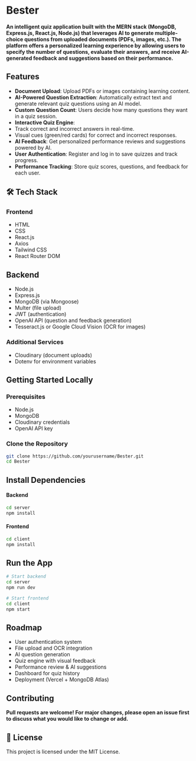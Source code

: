 #  Bester

**An intelligent quiz application built with the MERN stack (MongoDB, Express.js, React.js, Node.js) that leverages AI to generate multiple-choice questions from uploaded documents (PDFs, images, etc.). The platform offers a personalized learning experience by allowing users to specify the number of questions, evaluate their answers, and receive AI-generated feedback and suggestions based on their performance.**


##  Features
 -  **Document Upload**: Upload PDFs or images containing learning content.
 -  **AI-Powered Question Extraction**: Automatically extract text and generate relevant quiz questions using an AI model.
 -   **Custom Question Count**: Users decide how many questions they want in a quiz session.
-  **Interactive Quiz Engine**:
  - Track correct and incorrect answers in real-time.
  - Visual cues (green/red cards) for correct and incorrect responses.
-  **AI Feedback**: Get personalized performance reviews and suggestions powered by AI.
-  **User Authentication**: Register and log in to save quizzes and track progress.
-  **Performance Tracking**: Store quiz scores, questions, and feedback for each user.


## 🛠️ Tech Stack
  ### Frontend
  - HTML
  - CSS
  - React.js
  - Axios
  - Tailwind CSS
  - React Router DOM

## Backend
- Node.js
- Express.js
- MongoDB (via Mongoose)
- Multer (file upload)
- JWT (authentication)
- OpenAI API (question and feedback generation)
- Tesseract.js or Google Cloud Vision (OCR for images)

### Additional Services
- Cloudinary (document uploads)
- Dotenv for environment variables


##  Getting Started Locally

### Prerequisites
- Node.js
- MongoDB
- Cloudinary credentials
- OpenAI API key

### Clone the Repository

```bash
git clone https://github.com/yourusername/Bester.git
cd Bester
```

## Install Dependencies

#### **Backend**
```bash
cd server
npm install
```

#### **Frontend**

```bash
cd client
npm install
```

## Run the App

```bash
# Start backend
cd server
npm run dev

# Start frontend
cd client
npm start
```

##  Roadmap

-  User authentication system
-  File upload and OCR integration
-  AI question generation
-  Quiz engine with visual feedback
- Performance review & AI suggestions
-  Dashboard for quiz history
-  Deployment (Vercel + MongoDB Atlas)


## Contributing

**Pull requests are welcome! For major changes, please open an issue first to discuss what you would like to change or add.**

## 📝 License
This project is licensed under the MIT License.
